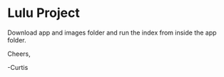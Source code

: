 # Lulu Project

Download app and images folder and run the index from inside the app folder.

Cheers,

-Curtis
